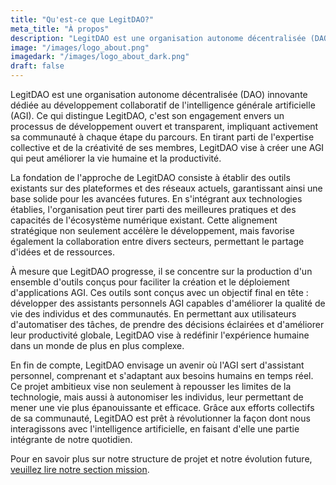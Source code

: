 ```yaml
---
title: "Qu'est-ce que LegitDAO?"
meta_title: "À propos"
description: "LegitDAO est une organisation autonome décentralisée (DAO) qui construit des outils pour développer une intelligence générale artificielle."
image: "/images/logo_about.png"
imagedark: "/images/logo_about_dark.png"
draft: false
---
```


LegitDAO est une organisation autonome décentralisée (DAO) innovante dédiée au développement collaboratif de l'intelligence générale artificielle (AGI). Ce qui distingue LegitDAO, c'est son engagement envers un processus de développement ouvert et transparent, impliquant activement sa communauté à chaque étape du parcours. En tirant parti de l'expertise collective et de la créativité de ses membres, LegitDAO vise à créer une AGI qui peut améliorer la vie humaine et la productivité.

La fondation de l'approche de LegitDAO consiste à établir des outils existants sur des plateformes et des réseaux actuels, garantissant ainsi une base solide pour les avancées futures. En s'intégrant aux technologies établies, l'organisation peut tirer parti des meilleures pratiques et des capacités de l'écosystème numérique existant. Cette alignement stratégique non seulement accélère le développement, mais favorise également la collaboration entre divers secteurs, permettant le partage d'idées et de ressources.

À mesure que LegitDAO progresse, il se concentre sur la production d'un ensemble d'outils conçus pour faciliter la création et le déploiement d'applications AGI. Ces outils sont conçus avec un objectif final en tête : développer des assistants personnels AGI capables d'améliorer la qualité de vie des individus et des communautés. En permettant aux utilisateurs d'automatiser des tâches, de prendre des décisions éclairées et d'améliorer leur productivité globale, LegitDAO vise à redéfinir l'expérience humaine dans un monde de plus en plus complexe.

En fin de compte, LegitDAO envisage un avenir où l'AGI sert d'assistant personnel, comprenant et s'adaptant aux besoins humains en temps réel. Ce projet ambitieux vise non seulement à repousser les limites de la technologie, mais aussi à autonomiser les individus, leur permettant de mener une vie plus épanouissante et efficace. Grâce aux efforts collectifs de sa communauté, LegitDAO est prêt à révolutionner la façon dont nous interagissons avec l'intelligence artificielle, en faisant d'elle une partie intégrante de notre quotidien.

Pour en savoir plus sur notre structure de projet et notre évolution future, [veuillez lire notre section mission](/fr/mission).
